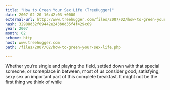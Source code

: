 ```yaml
---
title: "How to Green Your Sex Life (TreeHugger)"
date: 2007-02-20 16:42:03 +0000
external-url: http://www.treehugger.com/files/2007/02/how-to-green-your-sex-life.php
hash: 32988d32f09442e243b0d35f4f429c69
year: 2007
month: 02
scheme: http
host: www.treehugger.com
path: /files/2007/02/how-to-green-your-sex-life.php

---
```


Whether you’re single and playing the field, settled down with that special someone, or someplace in between, most of us consider good, satisfying, sexy sex an important part of this complete breakfast. It might not be the first thing we think of while
